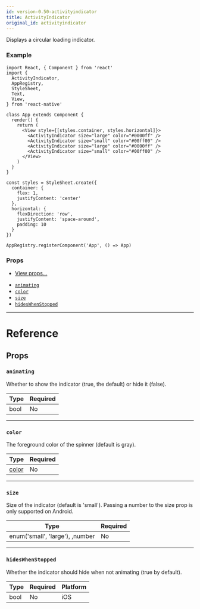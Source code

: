 ```yaml
---
id: version-0.50-activityindicator
title: ActivityIndicator
original_id: activityindicator
---
```


Displays a circular loading indicator.

### Example

```SnackPlayer platform=web
import React, { Component } from 'react'
import {
  ActivityIndicator,
  AppRegistry,
  StyleSheet,
  Text,
  View,
} from 'react-native'

class App extends Component {
  render() {
    return (
      <View style={[styles.container, styles.horizontal]}>
        <ActivityIndicator size="large" color="#0000ff" />
        <ActivityIndicator size="small" color="#00ff00" />
        <ActivityIndicator size="large" color="#0000ff" />
        <ActivityIndicator size="small" color="#00ff00" />
      </View>
    )
  }
}

const styles = StyleSheet.create({
  container: {
    flex: 1,
    justifyContent: 'center'
  },
  horizontal: {
    flexDirection: 'row',
    justifyContent: 'space-around',
    padding: 10
  }
})

AppRegistry.registerComponent('App', () => App)
```

### Props

- [View props...](view.md#props)

* [`animating`](activityindicator.md#animating)
* [`color`](activityindicator.md#color)
* [`size`](activityindicator.md#size)
* [`hidesWhenStopped`](activityindicator.md#hideswhenstopped)

---

# Reference

## Props

### `animating`

Whether to show the indicator (true, the default) or hide it (false).

| Type | Required |
| ---- | -------- |
| bool | No       |

---

### `color`

The foreground color of the spinner (default is gray).

| Type               | Required |
| ------------------ | -------- |
| [color](colors.md) | No       |

---

### `size`

Size of the indicator (default is 'small'). Passing a number to the size prop is only supported on Android.

| Type                            | Required |
| ------------------------------- | -------- |
| enum('small', 'large'), ,number | No       |

---

### `hidesWhenStopped`

Whether the indicator should hide when not animating (true by default).

| Type | Required | Platform |
| ---- | -------- | -------- |
| bool | No       | iOS      |
